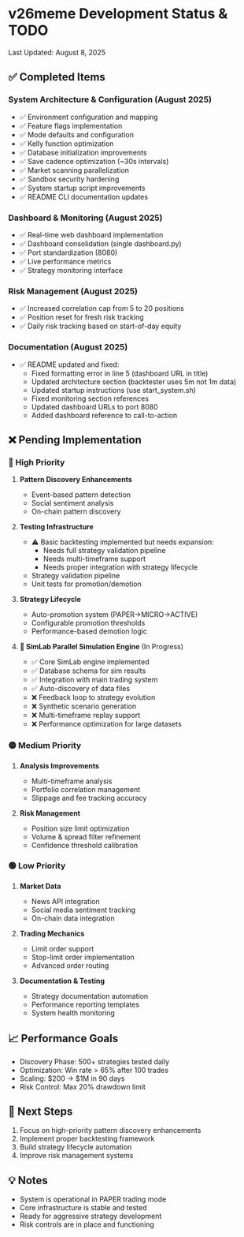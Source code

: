 # v26meme Development Status & TODO
Last Updated: August 8, 2025

## ✅ Completed Items

### System Architecture & Configuration (August 2025)
- ✅ Environment configuration and mapping
- ✅ Feature flags implementation
- ✅ Mode defaults and configuration
- ✅ Kelly function optimization
- ✅ Database initialization improvements
- ✅ Save cadence optimization (~30s intervals)
- ✅ Market scanning parallelization
- ✅ Sandbox security hardening
- ✅ System startup script improvements
- ✅ README CLI documentation updates

### Dashboard & Monitoring (August 2025)
- ✅ Real-time web dashboard implementation
- ✅ Dashboard consolidation (single dashboard.py)
- ✅ Port standardization (8080)
- ✅ Live performance metrics
- ✅ Strategy monitoring interface

### Risk Management (August 2025)
- ✅ Increased correlation cap from 5 to 20 positions
- ✅ Position reset for fresh risk tracking
- ✅ Daily risk tracking based on start-of-day equity

### Documentation (August 2025)
- ✅ README updated and fixed:
  - Fixed formatting error in line 5 (dashboard URL in title)
  - Updated architecture section (backtester uses 5m not 1m data)
  - Updated startup instructions (use start_system.sh)
  - Fixed monitoring section references
  - Updated dashboard URLs to port 8080
  - Added dashboard reference to call-to-action

## ❌ Pending Implementation

### 🔴 High Priority
1. **Pattern Discovery Enhancements**
   - Event-based pattern detection
   - Social sentiment analysis
   - On-chain pattern discovery

2. **Testing Infrastructure**
   - ⚠️ Basic backtesting implemented but needs expansion:
     - Needs full strategy validation pipeline
     - Needs multi-timeframe support
     - Needs proper integration with strategy lifecycle
   - Strategy validation pipeline
   - Unit tests for promotion/demotion

3. **Strategy Lifecycle**
   - Auto-promotion system (PAPER→MICRO→ACTIVE)
   - Configurable promotion thresholds
   - Performance-based demotion logic

4. **🧪 SimLab Parallel Simulation Engine** (In Progress)
   - ✅ Core SimLab engine implemented
   - ✅ Database schema for sim results
   - ✅ Integration with main trading system
   - ✅ Auto-discovery of data files
   - ❌ Feedback loop to strategy evolution
   - ❌ Synthetic scenario generation
   - ❌ Multi-timeframe replay support
   - ❌ Performance optimization for large datasets

### 🟡 Medium Priority
1. **Analysis Improvements**
   - Multi-timeframe analysis
   - Portfolio correlation management
   - Slippage and fee tracking accuracy

2. **Risk Management**
   - Position size limit optimization
   - Volume & spread filter refinement
   - Confidence threshold calibration

### 🟢 Low Priority
1. **Market Data**
   - News API integration
   - Social media sentiment tracking
   - On-chain data integration

2. **Trading Mechanics**
   - Limit order support
   - Stop-limit order implementation
   - Advanced order routing

3. **Documentation & Testing**
   - Strategy documentation automation
   - Performance reporting templates
   - System health monitoring

## 📈 Performance Goals
- Discovery Phase: 500+ strategies tested daily
- Optimization: Win rate > 65% after 100 trades
- Scaling: $200 → $1M in 90 days
- Risk Control: Max 20% drawdown limit

## 🔄 Next Steps
1. Focus on high-priority pattern discovery enhancements
2. Implement proper backtesting framework
3. Build strategy lifecycle automation
4. Improve risk management systems

## 💡 Notes
- System is operational in PAPER trading mode
- Core infrastructure is stable and tested
- Ready for aggressive strategy development
- Risk controls are in place and functioning
